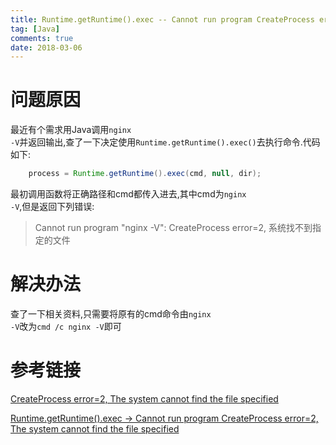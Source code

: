 ```yaml
---
title: Runtime.getRuntime().exec -- Cannot run program CreateProcess error=2, The system cannot find the file specified
tag: [Java]
comments: true
date: 2018-03-06
---
```






# 问题原因

最近有个需求用Java调用<code>nginx -V</code>并返回输出,查了一下决定使用<code>Runtime.getRuntime().exec()</code>去执行命令.代码如下:

```java
    process = Runtime.getRuntime().exec(cmd, null, dir);
```

最初调用函数将正确路径和cmd都传入进去,其中cmd为<code>nginx -V</code>,但是返回下列错误:

>Cannot run program "nginx -V": CreateProcess error=2, 系统找不到指定的文件

# 解决办法

查了一下相关资料,只需要将原有的cmd命令由<code>nginx -V</code>改为<code>cmd /c nginx -V</code>即可

# 参考链接

[CreateProcess error=2, The system cannot find the file specified
](https://stackoverflow.com/questions/19621838/createprocess-error-2-the-system-cannot-find-the-file-specified)

[Runtime.getRuntime().exec -> Cannot run program CreateProcess error=2, The system cannot find the file specified](https://stackoverflow.com/questions/32203294/runtime-getruntime-exec-cannot-run-program-createprocess-error-2-the-syste)